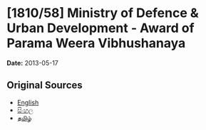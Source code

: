 # [1810/58] Ministry of Defence & Urban Development - Award of Parama Weera Vibhushanaya

**Date:** 2013-05-17

## Original Sources

- [English](https://documents.gov.lk/view/extra-gazettes/2013/5/1810-58_E.pdf)
- [සිංහල](https://documents.gov.lk/view/extra-gazettes/2013/5/1810-58_S.pdf)
- [தமிழ்](https://documents.gov.lk/view/extra-gazettes/2013/5/1810-58_T.pdf)
